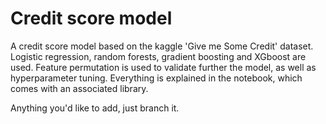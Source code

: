 # Credit score model
A credit score model based on the kaggle 'Give me Some Credit' dataset. Logistic regression, random forests, gradient boosting and XGboost are used. Feature permutation is used to validate further the model, as well as hyperparameter tuning.
Everything is explained in the notebook, which comes with an associated library.

Anything you'd like to add, just branch it.
